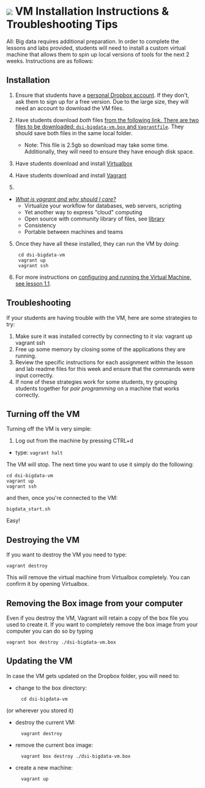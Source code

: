 # ![](https://ga-dash.s3.amazonaws.com/production/assets/logo-9f88ae6c9c3871690e33280fcf557f33.png) VM Installation Instructions & Troubleshooting Tips

All: Big data requires additional preparation. In order to complete the lessons and labs provided, students will need to install a custom virtual machine that allows them to spin up local versions of tools for the next 2 weeks. Instructions are as follows:

## Installation
1. Ensure that students have a [personal Dropbox account](https://www.dropbox.com/). If they don't, ask them to sign up for a free version. Due to the large size, they will need an account to download the VM files.

2. Have students download *both* files [from the following link. There are two files to be downloaded: `dsi-bigdata-vm.box` and `Vagrantfile`](https://www.dropbox.com/sh/ktjhecqklpvwcce/AADZBLKS6KQJL3hUt10eQiqSa?dl=0). They should save both files in the same local folder.
    - Note: This file is 2.5gb so download may take some time. Additionally, they will need to ensure they have enough disk space.

3. Have students download and install [Virtualbox](https://www.virtualbox.org/wiki/Downloads)

4. Have students download and install [Vagrant](https://www.vagrantup.com/)
5. 
- *[What is vagrant and why should I care?](https://24ways.org/2014/what-is-vagrant-and-why-should-i-care/)* 
    - Virtualize your workflow for databases, web servers, scripting
    - Yet another way to express "cloud" computing
    - Open source with community library of files, see [library](http://www.vagrantbox.es/)
    - Consistency
    - Portable between machines and teams

5. Once they have all these installed, they can run the VM by doing:

        cd dsi-bigdata-vm
        vagrant up
        vagrant ssh
        
6. For more instructions on [configuring and running the Virtual Machine, see lesson 1.1](./1.2-lab-hadoop-lab/readme.md).

## Troubleshooting

If your students are having trouble with the VM, here are some strategies to try:

1. Make sure it was installed correctly by connecting to it via:
        vagrant up
        vagrant ssh
2. Free up some memory by closing some of the applications they are running.
3. Review the specific instructions for each assignment within the lesson and lab readme files for this week and ensure that the commands were input correctly.
4. If none of these strategies work for some students, try grouping students together for *pair programming* on a machine that works correctly.

## Turning off the VM
Turning off the VM is very simple:

1. Log out from the machine by pressing CTRL+d
- type: `vagrant halt`

The VM will stop. The next time you want to use it simply do the following:

    cd dsi-bigdata-vm
    vagrant up
    vagrant ssh

and then, once you're connected to the VM:
    
    bigdata_start.sh

Easy!


## Destroying the VM
If you want to destroy the VM you need to type:

    vagrant destroy

This will remove the virtual machine from Virtualbox completely. You can confirm it by opening Virtualbox.

## Removing the Box image from your computer
Even if you destroy the VM, Vagrant will retain a copy of the box file you used to create it.
If you want to completely remove the box image from your computer you can do so by typing

    vagrant box destroy ./dsi-bigdata-vm.box


## Updating the VM
In case the VM gets updated on the Dropbox folder, you will need to:

- change to the box directory:
    
        cd dsi-bigdata-vm

(or wherever you stored it)

- destroy the current VM:

        vagrant destroy

- remove the current box image:

        vagrant box destroy ./dsi-bigdata-vm.box

- create a new machine:

        vagrant up
